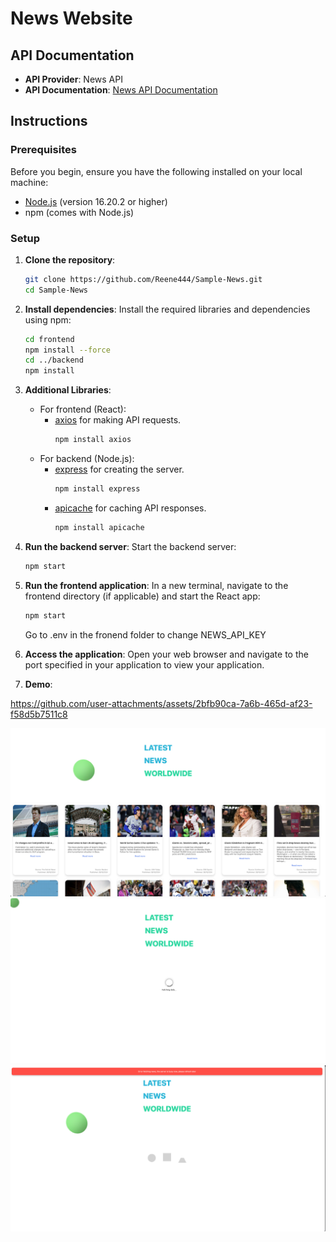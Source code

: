 # News Website 

## API Documentation
- **API Provider**: News API
- **API Documentation**: [News API Documentation](https://newsapi.org/docs/endpoints/top-headlines)

## Instructions

### Prerequisites
Before you begin, ensure you have the following installed on your local machine:

- [Node.js](https://nodejs.org/) (version 16.20.2 or higher)
- npm (comes with Node.js)

### Setup

1. **Clone the repository**:
   ```bash
   git clone https://github.com/Reene444/Sample-News.git
   cd Sample-News
   ```

2. **Install dependencies**:
   Install the required libraries and dependencies using npm:
   ```bash
   cd frontend
   npm install --force
   cd ../backend
   npm install
   ```

3. **Additional Libraries**:
    - For frontend (React):
        - [axios](https://www.npmjs.com/package/axios) for making API requests.
          ```bash
          npm install axios
          ```
    - For backend (Node.js):
        - [express](https://www.npmjs.com/package/express) for creating the server.
          ```bash
          npm install express
          ```
        - [apicache](https://www.npmjs.com/package/apicache) for caching API responses.
          ```bash
          npm install apicache
          ```


4. **Run the backend server**:
   Start the backend server:
   ```bash
   npm start
   ```

5. **Run the frontend application**:
   In a new terminal, navigate to the frontend directory (if applicable) and start the React app:
   ```bash
   npm start
   ```
    Go to .env in the fronend folder to change NEWS_API_KEY
6. **Access the application**:
   Open your web browser and navigate to the port specified in your application to view your application.

7. **Demo**:
   
https://github.com/user-attachments/assets/2bfb90ca-7a6b-465d-af23-f58d5b7511c8

![img_1.png](img_1.png)
![img.png](img.png)
![img_2.png](img_2.png)
